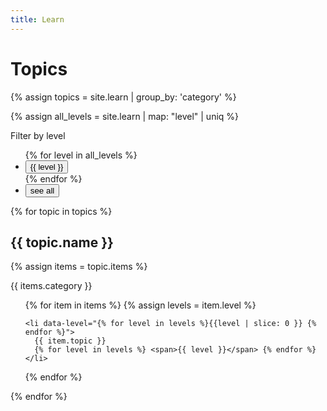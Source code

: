 ```yaml
---
title: Learn
---
```


# Topics

{% assign topics = site.learn | group_by: 'category' %}

{% assign all_levels = site.learn | map: "level" | uniq %}

<p>Filter by level</p>
<ul class="filter-list">
{% for level in all_levels %}
  <li><button type="button" class="u-button-reset">{{ level }}</button></li>
{% endfor %}
  <li><button type="button" class="u-button-reset">see all</button></li>
</ul>

{% for topic in topics %}
  <h2>{{ topic.name }}</h2>

  {% assign items = topic.items %}

  {{ items.category }}
  <ul>
  {% for item in items  %}
    {% assign levels = item.level %}

    <li data-level="{% for level in levels %}{{level | slice: 0 }} {% endfor %}">
      {{ item.topic }}
      {% for level in levels %} <span>{{ level }}</span> {% endfor %} 
    </li>

  {% endfor %}
  </ul>
{% endfor %}
